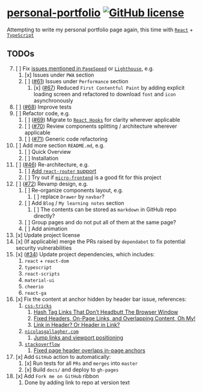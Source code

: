 # [personal-portfolio](https://htbkoo.github.io/personal-portfolio/) [![GitHub license](https://img.shields.io/badge/license-MIT-blue.svg)](https://github.com/htbkoo/personal-portfolio/blob/master/LICENSE.md)

Attempting to write my personal portfolio page again, this time with [`React`](https://github.com/facebook/react) + [`TypeScript`](https://github.com/Microsoft/TypeScript/)

## TODOs
7. [ ] Fix [issues mentioned in `PageSpeed`](https://developers.google.com/speed/pagespeed/insights/?url=https%3A%2F%2Fhtbkoo.github.io%2Fpersonal-portfolio%2F) or [`Lighthouse`](https://developers.google.com/web/tools/lighthouse), e.g.
    1. [x] Issues under `PWA` section
    2. [ ] ([#61](https://github.com/htbkoo/personal-portfolio/pull/61)) Issues under `Performance` section
        1. [x] ([#67](https://github.com/htbkoo/personal-portfolio/pull/67)) Reduced `First Contentful Paint` by adding explicit loading screen and refactored to download `font` and `icon` asynchronously
8. [ ] ([#68](https://github.com/htbkoo/personal-portfolio/pull/68)) Improve tests
9. [ ] Refactor code, e.g.
    1. [ ] ([#69](https://github.com/htbkoo/personal-portfolio/pull/69)) Migrate to [`React Hooks`](https://reactjs.org/docs/hooks-intro.html) for clarity wherever applicable
    2. [ ] ([#70](https://github.com/htbkoo/personal-portfolio/pull/70)) Review components splitting / architecture wherever applicable
    3. [ ] ([#71](https://github.com/htbkoo/personal-portfolio/pull/71)) Generic code refactoring
10. [ ] Add more section `README.md`, e.g.
    1. [ ] Quick Overview
    2. [ ] Installation
11. [ ] ([#46](https://github.com/htbkoo/personal-portfolio/pull/46)) Re-architecture, e.g. 
    1. [ ] [Add `react-router` support](https://reactrouter.com/)
    2. [ ] Try out if [`micro-frontend`](https://martinfowler.com/articles/micro-frontends.html) is a good fit for this project
12. [ ] ([#72](https://github.com/htbkoo/personal-portfolio/pull/72)) Revamp design, e.g.
    1. [ ] Re-organize components layout, e.g. 
        1. [ ] replace `Drawer` by `navbar`?
    2. [ ] Add `Blog` / `My learning notes` section 
        1. [ ] The contents can be stored as `markdown` in GitHub repo directly? 
    3. [ ] Group pages and do not put all of them at the same page?
    4. [ ] Add animation
1. [x] Update project license
2. [x] (If applicable) merge the PRs raised by `dependabot` to fix potential security vulnerabilities
3. [x] ([#34](https://github.com/htbkoo/personal-portfolio/pull/34)) Update project dependencies, which includes:
    1. `react` + `react-dom`
    2. `typescript`
    3. `react-scripts`
    4. `material-ui`
    5. `cheerio`
    6. `react-ga`
4. [x] Fix the content at anchor hidden by header bar issue, references:
    1. [`css-tricks`](https://css-tricks.com/)
        1. [Hash Tag Links That Don’t Headbutt The Browser Window](https://css-tricks.com/hash-tag-links-padding/)
        2. [Fixed Headers, On-Page Links, and Overlapping Content, Oh My!](https://css-tricks.com/fixed-headers-on-page-links-and-overlapping-content-oh-my/)
        3. [Link in Header? Or Header in Link?](https://css-tricks.com/link-header-header-link/)
    2. [`nicolasgallagher.com`](http://nicolasgallagher.com/)
        1. [Jump links and viewport positioning](http://nicolasgallagher.com/jump-links-and-viewport-positioning/)
    3. [`stackoverflow`](https://stackoverflow.com)
        1. [Fixed page header overlaps in-page anchors](https://stackoverflow.com/questions/4086107/fixed-page-header-overlaps-in-page-anchors)
6. [x] Add `GitHub` action to automatically:
    1. [x] Run tests for all `PRs` and `merges` into `master`
    2. [x] Build `docs/` and deploy to `gh-pages`
5. [x] Add `Fork me on GitHub` ribbon
    1. Done by adding link to repo at version text
